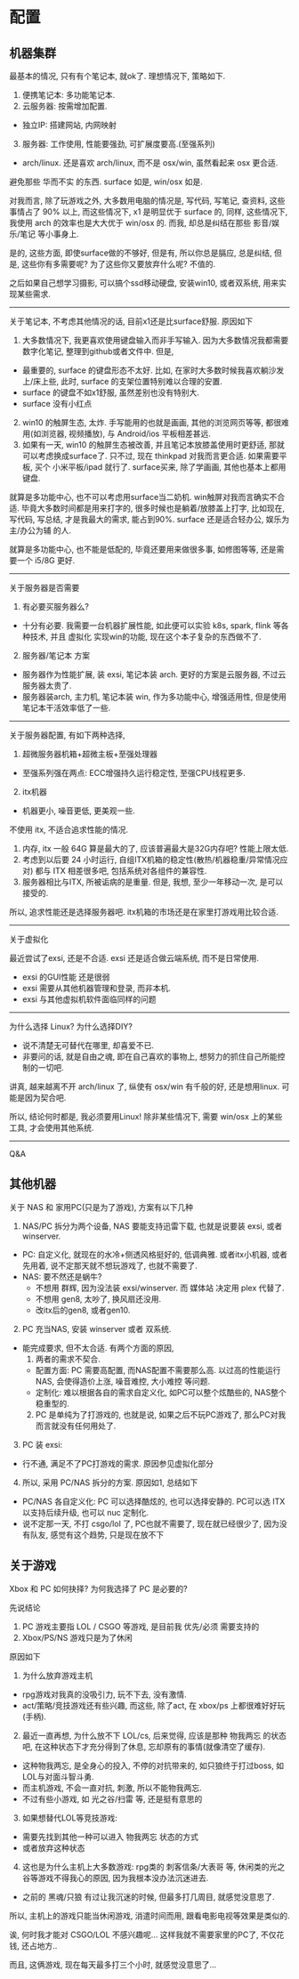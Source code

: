 # 配置

## 机器集群
最基本的情况, 只有有个笔记本, 就ok了. 理想情况下, 策略如下.
1. 便携笔记本: 多功能笔记本.
2. 云服务器: 按需增加配置.
  - 独立IP: 搭建网站, 内网映射
3. 服务器: 工作使用, 性能要强劲, 可扩展度要高.(至强系列)
  - arch/linux. 还是喜欢 arch/linux, 而不是 osx/win, 虽然看起来 osx 更合适.

避免那些 华而不实 的东西. surface 如是, win/osx 如是.

对我而言, 除了玩游戏之外, 大多数用电脑的情况是, 写代码, 写笔记, 查资料, 这些事情占了 90% 以上, 而这些情况下, x1 是明显优于 surface 的, 同样, 这些情况下, 我使用 arch 的效率也是大大优于 win/osx 的. 而我, 却总是纠结在那些 影音/娱乐/笔记 等小事身上.

是的, 这些方面, 即使surface做的不够好, 但是有, 所以你总是膈应, 总是纠结, 但是, 这些你有多需要呢? 为了这些你又要放弃什么呢? 不值的.

之后如果自己想学习摄影, 可以搞个ssd移动硬盘, 安装win10, 或者双系统, 用来实现某些需求.

---
关于笔记本, 不考虑其他情况的话, 目前x1还是比surface舒服. 原因如下
1. 大多数情况下, 我更喜欢使用键盘输入而非手写输入. 因为大多数情况我都需要数字化笔记, 整理到github或者文件中. 但是,
  - 最重要的, surface 的键盘形态不太好. 比如, 在家时大多数时候我喜欢躺沙发上/床上些, 此时, surface 的支架位置特别难以合理的安置.
  - surface 的键盘不如x1舒服, 虽然差别也没有特别大.
  - surface 没有小红点
2. win10 的触屏生态, 太炸. 手写能用的也就是画画, 其他的浏览网页等等, 都很难用(如浏览器, 视频播放), 与 Android/ios 平板相差甚远.
3. 如果有一天, win10 的触屏生态被改善, 并且笔记本放膝盖使用时更舒适, 那就可以考虑换成surface了. 只不过, 现在 thinkpad 对我而言更合适. 如果需要平板, 买个 小米平板/ipad 就行了. surface买来, 除了学画画, 其他也基本上都用键盘.

就算是多功能中心, 也不可以考虑用surface当二奶机. win触屏对我而言确实不合适. 毕竟大多数时间都是用来打字的, 很多时候也是躺着/放膝盖上打字, 比如现在, 写代码, 写总结, 才是我最大的需求, 能占到90%. surface 还是适合轻办公, 娱乐为主/办公为辅 的人.

就算是多功能中心, 也不能是低配的, 毕竟还要用来做很多事, 如修图等等, 还是需要一个 i5/8G 更好.

---
关于服务器是否需要
1. 有必要买服务器么?
  - 十分有必要. 我需要一台机器扩展性能, 如此便可以实验 k8s, spark, flink 等各种技术, 并且 虚拟化 实现win的功能, 现在这个本子复杂的东西做不了.
2. 服务器/笔记本 方案
  - 服务器作为性能扩展, 装 exsi, 笔记本装 arch. 更好的方案是云服务器, 不过云服务器太贵了.
  - 服务器装arch, 主力机, 笔记本装 win, 作为多功能中心, 增强适用性, 但是使用笔记本干活效率低了一些.

---
关于服务器配置, 有如下两种选择,
1. 超微服务器机箱+超微主板+至强处理器
  - 至强系列强在两点: ECC增强持久运行稳定性, 至强CPU线程更多.
2. itx机器
  - 机器更小, 噪音更低, 更美观一些.

不使用 itx, 不适合追求性能的情况.
1. 内存, itx 一般 64G 算是最大的了, 应该普遍最大是32G内存吧? 性能上限太低.
2. 考虑到以后要 24 小时运行, 自组ITX机箱的稳定性(散热/机器稳重/异常情况应对) 都与 ITX 相差很多吧, 包括系统对各组件的兼容性.
3. 服务器相比与ITX, 所被诟病的是重量. 但是, 我想, 至少一年移动一次, 是可以接受的.

所以, 追求性能还是选择服务器吧. itx机箱的市场还是在家里打游戏用比较合适.

---
关于虚拟化

最近尝试了exsi, 还是不合适. exsi 还是适合做云端系统, 而不是日常使用.
- exsi 的GUI性能 还是很弱
- exsi 需要从其他机器管理和登录, 而非本机.
- exsi 与其他虚拟机软件面临同样的问题

---
为什么选择 Linux? 为什么选择DIY?
- 说不清楚无可替代在哪里, 却喜爱不已.
- 非要问的话, 就是自由之魂, 即在自己喜欢的事物上, 想努力的抓住自己所能控制的一切吧.

讲真, 越来越离不开 arch/linux 了, 纵使有 osx/win 有千般的好, 还是想用linux. 可能是因为契合吧.

所以, 结论何时都是, 我必须要用Linux! 除非某些情况下, 需要 win/osx 上的某些工具, 才会使用其他系统.

---
Q&A

## 其他机器
关于 NAS 和 家用PC(只是为了游戏), 方案有以下几种
1. NAS/PC 拆分为两个设备, NAS 要能支持迅雷下载, 也就是说要装 exsi, 或者 winserver.
  - PC: 自定义化, 就现在的水冷+侧透风格挺好的, 低调典雅. 或者itx小机器, 或者先用着, 说不定那天就不想玩游戏了, 也就不需要了.
  - NAS: 要不然还是蜗牛?
    - 不想用 群辉, 因为没法装 exsi/winserver. 而 媒体站 决定用 plex 代替了.
    - 不想用 gen8, 太吵了, 换风扇还没用.
    - 改itx后的gen8, 或者gen10.
2. PC 充当NAS, 安装 winserver 或者 双系统.
  - 能完成要求, 但不太合适. 有两个方面的原因,
    1. 两者的需求不契合.
      - 配置方面: PC 需要高配置, 而NAS配置不需要那么高. 以过高的性能运行NAS, 会使得造价上涨, 噪音难控, 大小难控 等问题.
      - 定制化: 难以根据各自的需求自定义化, 如PC可以整个炫酷些的, NAS整个稳重型的.
    2. PC 是单纯为了打游戏的, 也就是说, 如果之后不玩PC游戏了, 那么PC对我而言就没有任何用处了.
3. PC 装 exsi:
  - 行不通, 满足不了PC打游戏的需求. 原因参见虚拟化部分
4. 所以, 采用 PC/NAS 拆分的方案. 原因如1, 总结如下
  - PC/NAS 各自定义化: PC 可以选择酷炫的, 也可以选择安静的. PC可以选 ITX 以支持后续升级, 也可以 nuc 定制化.
  - 说不定那一天, 不打 csgo/lol 了, PC也就不需要了, 现在就已经很少了, 因为没有队友, 感觉有这个趋势, 只是现在放不下

## 关于游戏
Xbox 和 PC 如何抉择? 为何我选择了 PC 是必要的?

先说结论
1. PC 游戏主要指 LOL / CSGO 等游戏, 是目前我 优先/必须 需要支持的
2. Xbox/PS/NS 游戏只是为了休闲

原因如下

1. 为什么放弃游戏主机
  - rpg游戏对我真的没吸引力, 玩不下去, 没有激情.
  - act/策略/竞技游戏还有些兴趣, 而这些, 除了act, 在 xbox/ps 上都很难好好玩(手柄).
2. 最近一直再想, 为什么放不下 LOL/cs, 后来觉得, 应该是那种 物我两忘 的状态吧, 在这种状态下才充分得到了休息, 忘却原有的事情(就像清空了缓存).
  - 这种物我两忘, 是全身心的投入, 不停的对抗带来的, 如只狼终于打过boss, 如LOL与对面斗智斗勇. 
  - 而主机游戏, 不会一直对抗, 刺激, 所以不能物我两忘. 
  - 不过有些小游戏, 如 光之谷/扫雷 等, 还是挺有意思的
3. 如果想替代LOL等竞技游戏:
  - 需要先找到其他一种可以进入 物我两忘 状态的方式
  - 或者放弃这种状态
4. 这也是为什么主机上大多数游戏: rpg类的 刺客信条/大表哥 等, 休闲类的光之谷等游戏不得我心的原因, 因为我根本没办法沉迷进去.
  - 之前的 黑魂/只狼 有过让我沉迷的时候, 但最多打几周目, 就感觉没意思了.

所以, 主机上的游戏只能当休闲游戏, 消遣时间而用, 跟看电影电视等效果是类似的.

诶, 何时我才能对 CSGO/LOL 不感兴趣呢... 这样我就不需要家里的PC了, 不仅花钱, 还占地方..

而且, 这俩游戏, 现在每天最多打三个小时, 就感觉没意思了...

